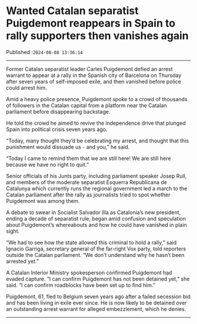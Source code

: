 # Wanted Catalan separatist Puigdemont reappears in Spain to rally supporters then vanishes again

Published :`2024-08-08 13:36:14`

---

Former Catalan separatist leader Carles Puigdemont defied an arrest warrant to appear at a rally in the Spanish city of Barcelona on Thursday after seven years of self-imposed exile, and then vanished before police could arrest him.

Amid a heavy police presence, Puigdemont spoke to a crowd of thousands of followers in the Catalan capital from a platform near the Catalan parliament before disappearing backstage.

He told the crowd he aimed to revive the independence drive that plunged Spain into political crisis seven years ago.

“Today, many thought they’d be celebrating my arrest, and thought that this punishment would dissuade us - and you,” he said.

“Today I came to remind them that we are still here! We are still here because we have no right to quit.”

Senior officials of his Junts party, including parliament speaker Josep Rull, and members of the moderate separatist Esquerra Republicana de Catalunya which currently runs the regional government led a march to the Catalan parliament after the rally as journalists tried to spot whether Puigdemont was among them.

A debate to swear in Socialist Salvador Illa as Catalonia’s new president, ending a decade of separatist rule, began amid confusion and speculation about Puigdemont’s whereabouts and how he could have vanished in plain sight.

“We had to see how the state allowed this criminal to hold a rally,” said Ignacio Garriga, secretary general of the far-right Vox party, told reporters outside the Catalan parliament. “We don’t understand why he hasn’t been arrested yet.”

A Catalan Interior Ministry spokesperson confirmed Puigdemont had evaded capture. “I can confirm Puigdemont has not been detained yet,” she said. “I can confirm roadblocks have been set up to find him.”

Puigdemont, 61, fled to Belgium seven years ago after a failed secession bid and has been living in exile ever since. He is now likely to be detained over an outstanding arrest warrant for alleged embezzlement, which he denies.

---

